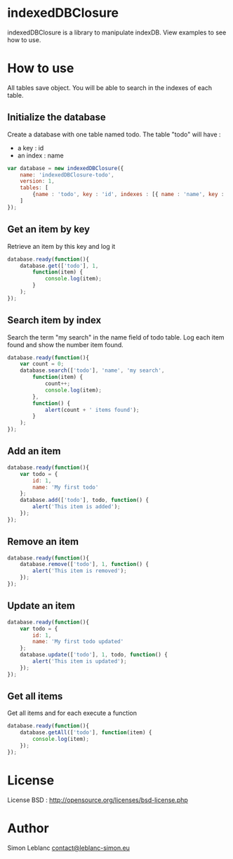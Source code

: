 indexedDBClosure
================

indexedDBClosure is a library to manipulate indexDB. View examples to see how to use.


How to use
==========

All tables save object. You will be able to search in the indexes of each table.

Initialize the database
-----------------------

Create a database with one table named todo.
The table "todo" will have :
* a key : id
* an index : name

```javascript
var database = new indexedDBClosure({
    name: 'indexedDBClosure-todo',
    version: 1,
    tables: [
        {name : 'todo', key : 'id', indexes : [{ name : 'name', key : 'name' }] }
    ]
});
```

Get an item by key
------------------

Retrieve an item by this key and log it

```javascript
database.ready(function(){
    database.get(['todo'], 1,
        function(item) {
            console.log(item);
        }
    );
});
```

Search item by index
--------------------

Search the term "my search" in the name field of todo table.
Log each item found and show the number item found.

```javascript
database.ready(function(){
    var count = 0;
    database.search(['todo'], 'name', 'my search',
        function(item) {
            count++;
            console.log(item);
        },
        function() {
            alert(count + ' items found');
        }
    );
});
```

Add an item
-----------

```javascript
database.ready(function(){
    var todo = {
        id: 1,
        name: 'My first todo'
    };
    database.add(['todo'], todo, function() {
        alert('This item is added');
    });
});
```

Remove an item
--------------

```javascript
database.ready(function(){
    database.remove(['todo'], 1, function() {
        alert('This item is removed');
    });
});
```

Update an item
--------------

```javascript
database.ready(function(){
    var todo = {
        id: 1,
        name: 'My first todo updated'
    };
    database.update(['todo'], 1, todo, function() {
        alert('This item is updated');
    });
});
```

Get all items
-------------

Get all items and for each execute a function

```javascript
database.ready(function(){
    database.getAll(['todo'], function(item) {
        console.log(item);
    });
});
```


License
=======

License BSD : http://opensource.org/licenses/bsd-license.php


Author
======

Simon Leblanc <contact@leblanc-simon.eu>